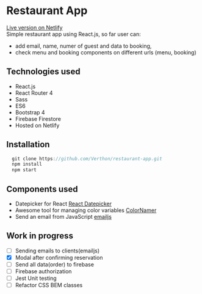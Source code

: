 # Restaurant App
[Live version on Netlify](https://alkinoos-taverna.netlify.com/ "Live version on Netlify")  
Simple restaurant app using React.js, so far user can:
- add email, name, numer of guest and data to booking,
- check menu and booking components on different urls (menu, booking)


## Technologies used

- React.js
- React Router 4
- Sass
- ES6
- Bootstrap 4
- Firebase Firestore
- Hosted on Netlify

## Installation

```javascript
  git clone https://github.com/Verthon/restaurant-app.git
  npm install
  npm start

```

## Components used

- Datepicker for React [React Datepicker](https://github.com/Hacker0x01/react-datepicker)
- Awesome tool for managing color variables [ColorNamer](https://colornamer.netlify.com/)
- Send an email from JavaScript [emailjs](http://www.emailjs.com/)



## Work in progress

- [ ] Sending emails to clients(emailjs)
- [x] Modal after confirming reservation
- [ ] Send all data(order) to firebase
- [ ] Firebase authorization
- [ ] Jest Unit testing
- [ ] Refactor CSS BEM classes